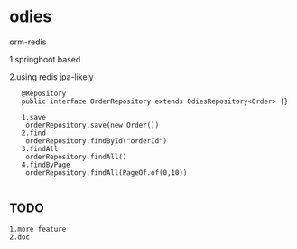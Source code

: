 # odies
orm-redis

1.springboot based

2.using redis jpa-likely 



```
   @Repository
   public interface OrderRepository extends OdiesRepository<Order> {}
   
   1.save
    orderRepository.save(new Order())
   2.find
    orderRepository.findById("orderId")
   3.findAll
    orderRepository.findAll()
   4.findByPage
    orderRepository.findAll(PageOf.of(0,10))
   
```


## TODO

    1.more feature
    2.doc


